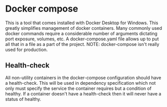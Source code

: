 # Docker compose

This is a tool that comes installed with Docker Desktop for Windows. This greatly simplifies management of docker containers. Many commonly used docker commands require a considerable number of arguments dictating port exposure, volumes, etc. A docker-compose.yaml file allows up to put all that in a file as a part of the project. NOTE: docker-compose isn't really used for production.

## Health-check

All non-utility containers in the docker-compose configuration should have a health-check. This will be used in dependency specification which not only must specify the service the container requires but a condition of healthy. If a container doesn't have a health-check then it will never have a status of healthy.
